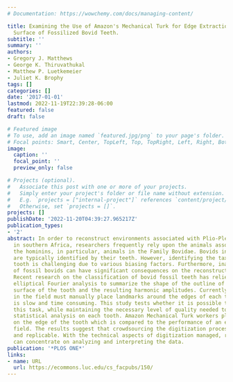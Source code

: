 ```yaml
---
# Documentation: https://wowchemy.com/docs/managing-content/

title: Examining the Use of Amazon's Mechanical Turk for Edge Extraction of the Occlusal
  Surface of Fossilized Bovid Teeth.
subtitle: ''
summary: ''
authors:
- Gregory J. Matthews
- George K. Thiruvathukal
- Matthew P. Luetkemeier
- Juliet K. Brophy
tags: []
categories: []
date: '2017-01-01'
lastmod: 2022-11-19T22:39:28-06:00
featured: false
draft: false

# Featured image
# To use, add an image named `featured.jpg/png` to your page's folder.
# Focal points: Smart, Center, TopLeft, Top, TopRight, Left, Right, BottomLeft, Bottom, BottomRight.
image:
  caption: ''
  focal_point: ''
  preview_only: false

# Projects (optional).
#   Associate this post with one or more of your projects.
#   Simply enter your project's folder or file name without extension.
#   E.g. `projects = ["internal-project"]` references `content/project/deep-learning/index.md`.
#   Otherwise, set `projects = []`.
projects: []
publishDate: '2022-11-20T04:39:27.965217Z'
publication_types:
- '2'
abstract: In order to reconstruct environments associated with Plio-Pleistocene hominins
  in southern Africa, researchers frequently rely upon the animals associated with
  the hominins, in particular, animals in the Family Bovidae. Bovids in southern Africa
  are typically identified by their teeth. However, identifying the taxon of a bovid
  tooth is challenging due to various biasing factors. Furthermore, inaccurate identification
  of fossil bovids can have significant consequences on the reconstructed paleoenvironment.
  Recent research on the classification of bovid fossil teeth has relied on using
  elliptical Fourier analysis to summarize the shape of the outline of the occlusal
  surface of the tooth and the resulting harmonic amplitudes. Currently, an expert
  in the field must manually place landmarks around the edges of each tooth which
  is slow and time consuming. This study tests whether it is possible to crowdsource
  this task, while maintaining the necessary level of quality needed to perform a
  statistical analysis on each tooth. Amazon Mechanical Turk workers place landmarks
  on the edge of the tooth which is compared to the performance of an expert in the
  field. The results suggest that crowdsourcing the digitization process is reliable
  and replicable. With the technical aspects of digitization managed, researchers
  can concentrate on analyzing and interpreting the data.
publication: '*PLOS ONE*'
links:
- name: URL
  url: https://ecommons.luc.edu/cs_facpubs/150/
---
```


